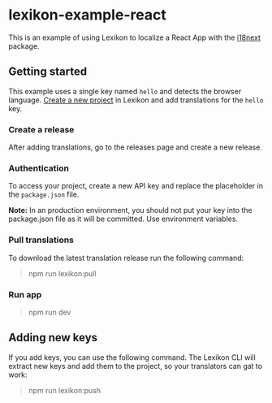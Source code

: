 # lexikon-example-react

This is an example of using Lexikon to localize a React App with the [i18next](https://react.i18next.com/) package.

## Getting started
This example uses a single key named `hello` and detects the browser language. [Create a new project](https://studio.lexikon.dev/projects/new) in Lexikon and add translations for the `hello` key.

### Create a release
After adding translations, go to the releases page and create a new release.

### Authentication
To access your project, create a new API key and replace the placeholder in the `package.json` file.

**Note:** In an production environment, you should not put your key into the package.json file as it will be committed. Use environment variables.

### Pull translations
To download the latest translation release run the following command:
> npm run lexikon:pull

### Run app
> npm run dev

## Adding new keys
If you add keys, you can use the following command. The Lexikon CLI will extract new keys and add them to the project, so your translators can gat to work:
> npm run lexikon:push